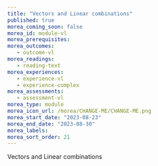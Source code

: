 ```yaml
---
title: "Vectors and Linear combinations"
published: true
morea_coming_soon: false
morea_id: module-vl
morea_prerequisites:
morea_outcomes:
   - outcome-vl
morea_readings:
   - reading-text
morea_experiences:
   - experience-vl
   - experience-complex
morea_assessments:
   - assessment-vl
morea_type: module
morea_icon_url: /morea/CHANGE-ME/CHANGE-ME.png
morea_start_date: "2023-08-23"
morea_end_date: "2023-08-30"
morea_labels:
morea_sort_order: 21
---
```

Vectors and Linear combinations
